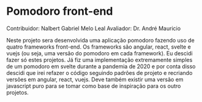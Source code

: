 # Pomodoro front-end

Contribuidor: Nalbert Gabriel Melo Leal
Avaliador: Dr. André Mauricio

Neste projeto sera desenvolvida uma aplicação pomodoro fazendo uso de quatro frameworks front-end. Os frameworks são angular, react, svelte e vuejs (ou seja, uma versão do pomodoro em cada framework). Eu descidi fazer só estes projetos. Já fiz uma implementação extremamente simples de um pomodoro em svelte durante a pandemia de 2020 e por conta disso descidi que irei refazer o código seguindo padrões de projeto e recriando versões em angular, react, vuejs. Deve também existir uma versão em javascript puro para se tomar como base de inspiração para os outro projetos.
